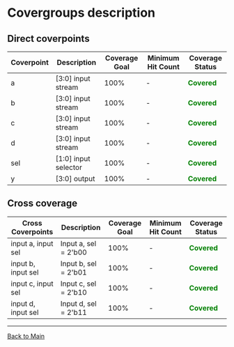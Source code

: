 # Covergroups description

## Direct coverpoints

| Coverpoint | Description         | Coverage Goal | Minimum Hit Count   |                 Coverage Status                     |
|------------|---------------------|---------------|---------------------|-----------------------------------------------------|
| a        | [3:0] input stream    | 100%          | -                   |    <span style="color: green ;">**Covered**</span>  |
| b        | [3:0] input stream    | 100%          | -                   |    <span style="color: green ;">**Covered**</span>  |
| c        | [3:0] input stream    | 100%          | -                   |    <span style="color: green ;">**Covered**</span>  |
| d        | [3:0] input stream    | 100%          | -                   |    <span style="color: green ;">**Covered**</span>  |
| sel      | [1:0] input selector  | 100%          | -                   |    <span style="color: green ;">**Covered**</span>  |
| y        | [3:0] output          | 100%          | -                   |    <span style="color: green ;">**Covered**</span>  |




## Cross coverage 

| Cross Coverpoints             | Description           | Coverage Goal | Minimum Hit Count | Coverage Status                                 |
|-------------------------------|-----------------------|---------------|-------------------|-------------------------------------------------|
| input a, input sel            | Input a, sel = 2'b00  |   100%        |        -          | <span style="color: green ;">**Covered**</span> |
| input b, input sel            | Input b, sel = 2'b01  |   100%        |        -          | <span style="color: green ;">**Covered**</span> |
| input c, input sel            | Input c, sel = 2'b10  |   100%        |        -          | <span style="color: green ;">**Covered**</span> |
| input d, input sel            | Input d, sel = 2'b11  |   100%        |        -          | <span style="color: green ;">**Covered**</span> |




------
[Back to Main](readme.md)